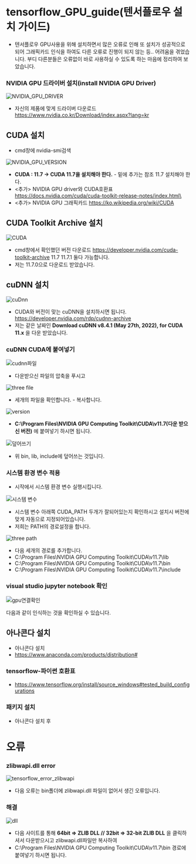 # tensorflow_GPU_guide(텐서플로우 설치 가이드)
* 텐서플로우 GPU사용을 위해 설치하면서 많은 오류로 인해 또 설치가 성공적으로 되어 그래픽카드 인식을 하여도 다른 오류로 진행이 되지 않는 등.. 어려움을 겪었습니다. 부디 다른분들은 오류없이 바로 사용하실 수 있도록 하는 마음에 정리하여 보았습니다.


### NVIDIA GPU 드라이버 설치(install NVIDIA GPU Driver)
![NVIDIA_GPU_DRIVER](https://user-images.githubusercontent.com/39722575/204004320-f6f368a7-5d68-4a5a-9da1-1dceabbb2d25.PNG)
* 자신의 제품에 맞게 드라이버 다운로드 https://www.nvidia.co.kr/Download/index.aspx?lang=kr
## CUDA 설치
* cmd창에 nvidia-smi검색

![NVIDIA_GPU_VERSION](https://user-images.githubusercontent.com/39722575/204002507-e3ae8ad5-36f7-4162-b2aa-612ff10f4f0c.PNG)

* **CUDA : 11.7 ->  CUDA 11.7을 설치해야 한다.** - 밑에 추가는 참조 11.7 설치해야 한다.
* <추가> NVIDIA GPU driver와 CUDA호환표 https://docs.nvidia.com/cuda/cuda-toolkit-release-notes/index.html\
* <추가> NVIDIA GPU 그래픽카드 https://ko.wikipedia.org/wiki/CUDA

## CUDA Toolkit Archive 설치
![CUDA](https://user-images.githubusercontent.com/39722575/204006015-fc679c67-4d80-4228-bffc-fdaa7b083222.PNG)
* cmd창에서 확인했던 버전 다운로드 https://developer.nvidia.com/cuda-toolkit-archive 11.7 11.7.1 둘다 가능합니다.
* 저는 11.7.0으로 다운로드 받았습니다.
## cuDNN 설치
![cuDnn](https://user-images.githubusercontent.com/39722575/204006675-3f00aa63-40e8-4a9e-beba-46564462160f.PNG)
* CUDA와 버전이 맞는 cuDNN을 설치하시면 됩니다. https://developer.nvidia.com/rdp/cudnn-archive
* 저는 같은 날짜인 **Download cuDNN v8.4.1 (May 27th, 2022), for CUDA 11.x** 을 다운 받았습니다.

### cuDNN CUDA에 붙여넣기

![cudnn파일](https://user-images.githubusercontent.com/39722575/204008431-021d8631-d6e2-417a-9082-8153f3568a1f.PNG)

* 다운받으신 파일의 압축을 푸시고 

![three file](https://user-images.githubusercontent.com/39722575/204008467-61aeb7f8-c6d6-4cfd-8d1d-f5edd707a779.PNG)

* 세개의 파일을 확인합니다. - 복사합니다.

![version](https://user-images.githubusercontent.com/39722575/204008450-d91573e9-58b1-45b4-b5ff-916065135608.PNG)

* **C:\Program Files\NVIDIA GPU Computing Toolkit\CUDA\v11.7(다운 받으신 버전)** 에 붙여넣기 하시면 됩니다.

![덮어쓰기](https://user-images.githubusercontent.com/39722575/204008918-e45c5162-1d6f-4d54-8b1f-70889ff71b25.PNG)
* 위 bin, lib, include에 덮어쓰는 것입니다.

### 시스템 환경 변수 적용
* 시작에서 시스템 환경 변수 실행시킵니다.


![시스템 변수](https://user-images.githubusercontent.com/39722575/204010255-3e0b4f4a-4114-48fe-98cd-6da3984f76c2.PNG)
* 시스템 변수 아래쪽 CUDA_PATH 두개가 잘되어있는지 확인하시고 설치시 버전에 맞게 자동으로 지정되어있습니다.
* 저희는 PATH의 경로설정을 합니다.

![three path](https://user-images.githubusercontent.com/39722575/204010261-50ed0045-7715-4729-8640-ade666379ee7.PNG)
* 다음 세개의 경로를 추가합니다.
* C:\Program Files\NVIDIA GPU Computing Toolkit\CUDA\v11.7\lib
* C:\Program Files\NVIDIA GPU Computing Toolkit\CUDA\v11.7\bin
* C:\Program Files\NVIDIA GPU Computing Toolkit\CUDA\v11.7\include


### visual studio jupyter notebook 확인
![gpu연결확인](https://user-images.githubusercontent.com/39722575/205069902-1bb27fdb-a67b-4358-84dc-59ca1a730b73.PNG)

다음과 같이 인식하는 것을 확인하실 수 있습니다.


## 아나콘다 설치
* 아나콘다 설치
* https://www.anaconda.com/products/distribution#

### tensorflow-파이썬 호환표
* https://www.tensorflow.org/install/source_windows#tested_build_configurations

### 패키지 설치
* 아나콘다 설치 후

# 오류
### zlibwapi.dll error
![tensorflow_error_zlibwapi](https://user-images.githubusercontent.com/39722575/204003032-61b15473-0e3f-4f95-82e7-501367528247.PNG)

* 다음 오류는 bin폴더에 zlibwapi.dll 파일이 없어서 생긴 오류입니다.

### 해결

![dll](https://user-images.githubusercontent.com/39722575/204011099-21f72b54-5f68-4040-9e15-eb33e1ee1627.PNG)
* 다음 사이트를 통해 **64bit => ZLIB DLL // 32bit => 32-bit ZLIB DLL** 을 클릭하셔서 다운받으시고 zlibwapi.dll파일만 복사하여
* C:\Program Files\NVIDIA GPU Computing Toolkit\CUDA\v11.7\bin 경로에 붙여넣기 하시면 됩니다.  
